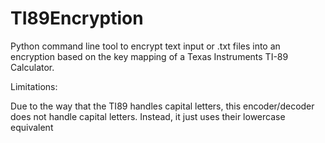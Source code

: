 TI89Encryption
==============

Python command line tool to encrypt text input or .txt files into an encryption based on the key mapping of a Texas Instruments TI-89 Calculator.

Limitations:

 Due to the way that the TI89 handles capital letters, this encoder/decoder does not handle capital letters. Instead, it just uses their lowercase equivalent
